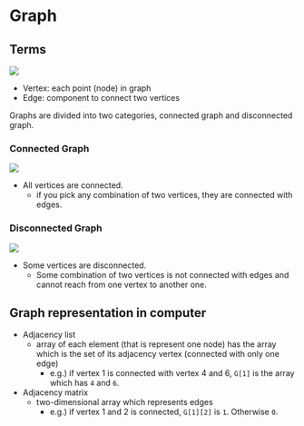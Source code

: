 # Graph

## Terms
![](image/graph.png)

* Vertex: each point (node) in graph
* Edge: component to connect two vertices

Graphs are divided into two categories, connected graph and disconnected graph.

### Connected Graph
![](image/connected-graph-example.png)

* All vertices are connected.
    - if you pick any combination of two vertices, they are connected with edges.

### Disconnected Graph
![](image/disconnected-graph-example.png)

* Some vertices are disconnected.
    - Some combination of two vertices is not connected with edges and cannot reach from one vertex to another one.

## Graph representation in computer
* Adjacency list
    - array of each element (that is represent one node) has the array which is the set of its adjacency vertex (connected with only one edge)
        - e.g.) if vertex 1 is connected with vertex 4 and 6, `G[1]` is the array which has `4` and `6`.
* Adjacency matrix
    - two-dimensional array which represents edges
        - e.g.) if vertex 1 and 2 is connected, `G[1][2]` is `1`. Otherwise `0`.
